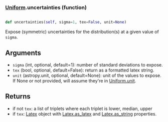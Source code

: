 ### [Uniform](Uniform.md).uncertainties (function)


```py

def uncertainties(self, sigma=1, tex=False, unit=None)

```



Expose (symmetric) uncertainties for the distribution(s) at a given
value of `sigma`.

Arguments
-----------
* `sigma` (int, optional, default=1): number of standard deviations to
    expose.
* `tex` (bool, optional, default=False): return as a formatted latex
    string.
* `unit` (astropy.unit, optional, default=None): unit of the values
    to expose.  If None or not provided, will assume they're in
    [Uniform.unit](Uniform.unit.md).

Returns
---------
* if not `tex`: a list of triplets where each triplet is lower, median, upper
* if `tex`: [Latex](Latex.md) object with [Latex.as_latex](Latex.as_latex.md) and [Latex.as_string](Latex.as_string.md) properties.

